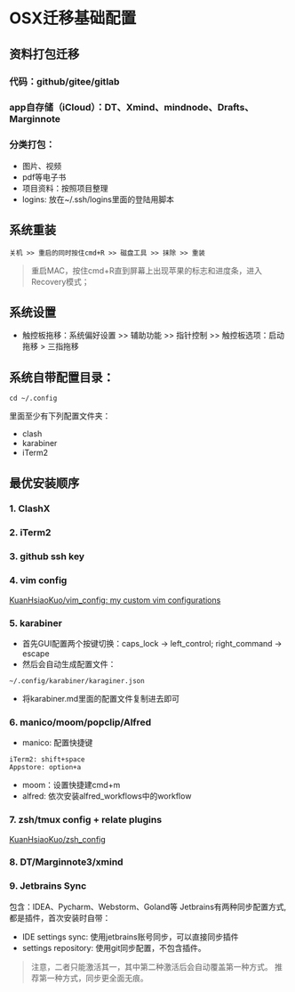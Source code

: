 # OSX迁移基础配置

## 资料打包迁移

### 代码：github/gitee/gitlab

### app自存储（iCloud）：DT、Xmind、mindnode、Drafts、Marginnote

### 分类打包：

- 图片、视频
- pdf等电子书
- 项目资料：按照项目整理
- logins: 放在~/.ssh/logins里面的登陆用脚本

## 系统重装

```
关机 >> 重启的同时按住cmd+R >> 磁盘工具 >> 抹除 >> 重装
```

> 重启MAC，按住cmd+R直到屏幕上出现苹果的标志和进度条，进入Recovery模式；

## 系统设置

- 触控板拖移：系统偏好设置 >> 辅助功能 >> 指针控制 >> 触控板选项：启动拖移 > 三指拖移

## 系统自带配置目录：

```
cd ~/.config
```

里面至少有下列配置文件夹：

- clash
- karabiner
- iTerm2

## 最优安装顺序

### 1. ClashX

### 2. iTerm2

### 3. github ssh key

### 4. vim config

[KuanHsiaoKuo/vim_config: my custom vim configurations](https://github.com/KuanHsiaoKuo/vim_config)

### 5. karabiner

- 首先GUI配置两个按键切换：caps_lock -> left_control; right_command -> escape
- 然后会自动生成配置文件：

```
~/.config/karabiner/karaginer.json
```

- 将karabiner.md里面的配置文件复制进去即可

### 6. manico/moom/popclip/Alfred

- manico: 配置快捷键

```
iTerm2: shift+space
Appstore: option+a
```

- moom：设置快捷建cmd+m
- alfred: 依次安装alfred_workflows中的workflow

### 7. zsh/tmux config + relate plugins

[KuanHsiaoKuo/zsh_config](https://github.com/KuanHsiaoKuo/zsh_config)

### 8. DT/Marginnote3/xmind

### 9. Jetbrains Sync

包含：IDEA、Pycharm、Webstorm、Goland等 Jetbrains有两种同步配置方式, 都是插件，首次安装时自带：

- IDE settings sync: 使用jetbrains账号同步，可以直接同步插件
- settings repository: 使用git同步配置，不包含插件。

> 注意，二者只能激活其一，其中第二种激活后会自动覆盖第一种方式。
> 推荐第一种方式，同步更全面无痕。
